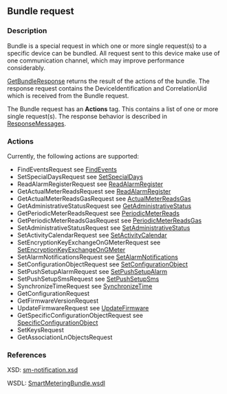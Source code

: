 ## Bundle request

### Description
Bundle is a special request in which one or more single request(s) to a specific device can be bundled. All request sent to this device make use of one communication channel, which may improve performance considerably.

[GetBundleResponse](GetBundleResponse.md) returns the result of the actions of the bundle. The response request contains the DeviceIdentification and CorrelationUid which is received from the Bundle request.

The Bundle request has an **Actions** tag. This contains a list of one or more single request(s).
The response behavior is described in [ResponseMessages](./ResponseMessages.md).

### Actions

Currently, the following actions are supported:

* FindEventsRequest see [FindEvents](./FindEvents.md)
* SetSpecialDaysRequest see [SetSpecialDays](./SetSpecialDays.md)
* ReadAlarmRegisterRequest see [ReadAlarmRegister](./ReadAlarmRegister.md)
* GetActualMeterReadsRequest see [ReadAlarmRegister](./ReadAlarmRegister.md)
* GetActualMeterReadsGasRequest see [ActualMeterReadsGas](./ActualMeterReadsGas.md)
* GetAdministrativeStatusRequest see [GetAdministrativeStatus](./GetAdministrativeStatus.md)
* GetPeriodicMeterReadsRequest see [PeriodicMeterReads](./PeriodicMeterReads.md)
* GetPeriodicMeterReadsGasRequest see [PeriodicMeterReadsGas](./PeriodicMeterReadsGas.md)
* SetAdministrativeStatusRequest see [SetAdministrativeStatus](./SetAdministrativeStatus.md)
* SetActivityCalendarRequest see [SetActivityCalendar](./SetActivityCalendar.md)
* SetEncryptionKeyExchangeOnGMeterRequest see [SetEncryptionKeyExchangeOnGMeter](./SetEncryptionKeyExchangeOnGMeter.md)
* SetAlarmNotificationsRequest see [SetAlarmNotifications](./SetAlarmNotifications.md)
* SetConfigurationObjectRequest see [SetConfigurationObject](./SetConfigurationObject.md)
* SetPushSetupAlarmRequest see [SetPushSetupAlarm](./SetPushSetupAlarm.md)
* SetPushSetupSmsRequest see [SetPushSetupSms](./SetPushSetupSms.md)
* SynchronizeTimeRequest see [SynchronizeTime](./SynchronizeTime.md)
* GetConfigurationRequest
* GetFirmwareVersionRequest
* UpdateFirmwareRequest see [UpdateFirmware](./UpdateFirmware.md)
* GetSpecificConfigurationObjectRequest see [SpecificConfigurationObject](./SpecificConfigurationObject.md)
* SetKeysRequest
* GetAssociationLnObjectsRequest

### References

XSD: [sm-notification.xsd](https://github.com/OSGP/Platform/blob/development/osgp-adapter-ws-smartmetering/src/main/webapp/WEB-INF/wsdl/smartmetering/schemas/sm-bundle.xsd)

WSDL: [SmartMeteringBundle.wsdl](https://github.com/OSGP/Platform/blob/development/osgp-adapter-ws-smartmetering/src/main/webapp/WEB-INF/wsdl/smartmetering/SmartMeteringBundle.wsdl)

